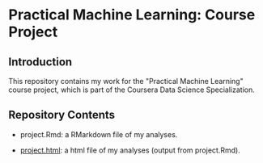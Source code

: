 # Practical Machine Learning: Course Project


## Introduction

This repository contains my work for the "Practical Machine Learning" course project, which is part of the Coursera Data Science Specialization.


## Repository Contents

* project.Rmd: a RMarkdown file of my analyses.

* [project.html](https://ailchau.github.io/Coursera-Practical_Machine_Learning_Project/project.html): a html file of my analyses (output from project.Rmd).
